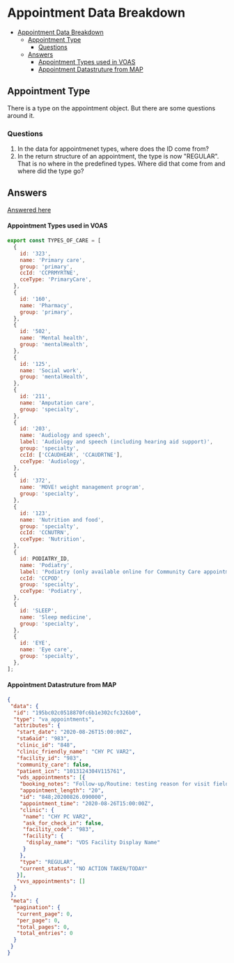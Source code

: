 # Appointment Data Breakdown

- [Appointment Data Breakdown](#appointment-data-breakdown)
  - [Appointment Type](#appointment-type)
    - [Questions](#questions)
  - [Answers](#answers)
      - [Appointment Types used in VOAS](#appointment-types-used-in-voas)
      - [Appointment Datastruture from MAP](#appointment-datastruture-from-map)

## Appointment Type

There is a type on the appointment object. But there are some questions around it.

### Questions

1. In the data for appointmenet types, where does the ID come from?
2. In the return structure of an appointment, the type is now "REGULAR". That is no where in the predefined types.  Where did that come from and where did the type go?

## Answers

[Answered here](../meetings/2020-10-29-appointment-type.md)

#### Appointment Types used in VOAS

``` js
export const TYPES_OF_CARE = [
  {
    id: '323',
    name: 'Primary care',
    group: 'primary',
    ccId: 'CCPRMYRTNE',
    cceType: 'PrimaryCare',
  },
  {
    id: '160',
    name: 'Pharmacy',
    group: 'primary',
  },
  {
    id: '502',
    name: 'Mental health',
    group: 'mentalHealth',
  },
  {
    id: '125',
    name: 'Social work',
    group: 'mentalHealth',
  },
  {
    id: '211',
    name: 'Amputation care',
    group: 'specialty',
  },
  {
    id: '203',
    name: 'Audiology and speech',
    label: 'Audiology and speech (including hearing aid support)',
    group: 'specialty',
    ccId: ['CCAUDHEAR', 'CCAUDRTNE'],
    cceType: 'Audiology',
  },
  {
    id: '372',
    name: 'MOVE! weight management program',
    group: 'specialty',
  },
  {
    id: '123',
    name: 'Nutrition and food',
    group: 'specialty',
    ccId: 'CCNUTRN',
    cceType: 'Nutrition',
  },
  {
    id: PODIATRY_ID,
    name: 'Podiatry',
    label: 'Podiatry (only available online for Community Care appointments)',
    ccId: 'CCPOD',
    group: 'specialty',
    cceType: 'Podiatry',
  },
  {
    id: 'SLEEP',
    name: 'Sleep medicine',
    group: 'specialty',
  },
  {
    id: 'EYE',
    name: 'Eye care',
    group: 'specialty',
  },
];

```

#### Appointment Datastruture from MAP

``` json
{
 "data": {
  "id": "195bc02c0518870fc6b1e302cfc326b0",
  "type": "va_appointments",
  "attributes": {
   "start_date": "2020-08-26T15:00:00Z",
   "sta6aid": "983",
   "clinic_id": "848",
   "clinic_friendly_name": "CHY PC VAR2",
   "facility_id": "983",
   "community_care": false,
   "patient_icn": "1013124304V115761",
   "vds_appointments": [{
    "booking_notes": "Follow-up/Routine: testing reason for visit field availability",
    "appointment_length": "20",
    "id": "848;20200826.090000",
    "appointment_time": "2020-08-26T15:00:00Z",
    "clinic": {
     "name": "CHY PC VAR2",
     "ask_for_check_in": false,
     "facility_code": "983",
     "facility": {
      "display_name": "VDS Facility Display Name"
     }
    },
    "type": "REGULAR",
    "current_status": "NO ACTION TAKEN/TODAY"
   }],
   "vvs_appointments": []
  }
 },
 "meta": {
  "pagination": {
   "current_page": 0,
   "per_page": 0,
   "total_pages": 0,
   "total_entries": 0
  }
 }
}
```
